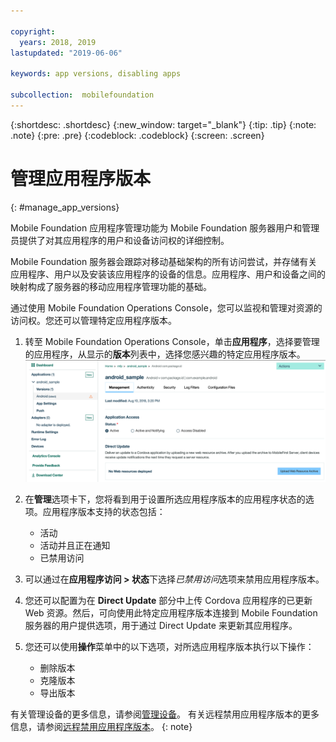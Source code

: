 ```yaml
---

copyright:
  years: 2018, 2019
lastupdated: "2019-06-06"

keywords: app versions, disabling apps

subcollection:  mobilefoundation
---
```


{:shortdesc: .shortdesc}
{:new_window: target="_blank"}
{:tip: .tip}
{:note: .note}
{:pre: .pre}
{:codeblock: .codeblock}
{:screen: .screen}

# 管理应用程序版本
{: #manage_app_versions}

Mobile Foundation 应用程序管理功能为 Mobile Foundation 服务器用户和管理员提供了对其应用程序的用户和设备访问权的详细控制。

Mobile Foundation 服务器会跟踪对移动基础架构的所有访问尝试，并存储有关应用程序、用户以及安装该应用程序的设备的信息。应用程序、用户和设备之间的映射构成了服务器的移动应用程序管理功能的基础。

通过使用 Mobile Foundation Operations Console，您可以监视和管理对资源的访问权。您还可以管理特定应用程序版本。

1.  转至 Mobile Foundation Operations Console，单击**应用程序**，选择要管理的应用程序，从显示的**版本**列表中，选择您感兴趣的特定应用程序版本。
    ![管理应用程序版本](images/app_version_management.png)

2. 在**管理**选项卡下，您将看到用于设置所选应用程序版本的应用程序状态的选项。应用程序版本支持的状态包括：
   * 活动
   * 活动并且正在通知
   * 已禁用访问
3. 可以通过在**应用程序访问 > 状态**下选择*已禁用访问*选项来禁用应用程序版本。
4. 您还可以配置为在 **Direct Update** 部分中上传 Cordova 应用程序的已更新 Web 资源。然后，可向使用此特定应用程序版本连接到 Mobile Foundation 服务器的用户提供选项，用于通过 Direct Update 来更新其应用程序。
5. 您还可以使用**操作**菜单中的以下选项，对所选应用程序版本执行以下操作：
   *  删除版本
   *  克隆版本
   *  导出版本


有关管理设备的更多信息，请参阅[管理设备](/docs/services/mobilefoundation?topic=mobilefoundation-manage_devices#manage_devices)。
有关远程禁用应用程序版本的更多信息，请参阅[远程禁用应用程序版本](/docs/services/mobilefoundation?topic=mobilefoundation-remotely_disable_an_app_version#remotely_disable_an_app_version)。
{: note}
